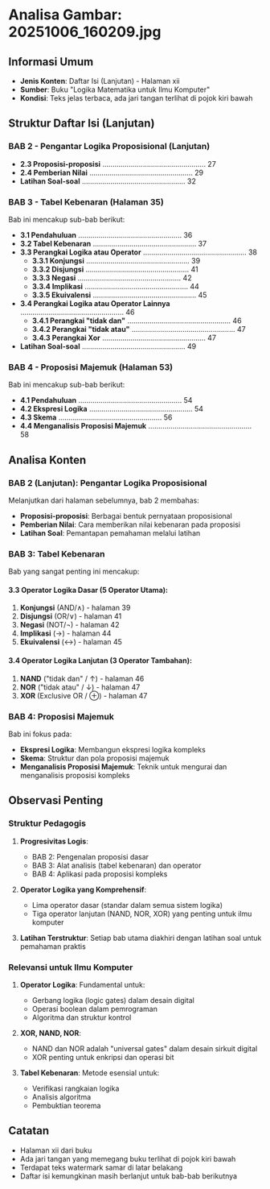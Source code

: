 # Analisa Gambar: 20251006_160209.jpg

## Informasi Umum
- **Jenis Konten**: Daftar Isi (Lanjutan) - Halaman xii
- **Sumber**: Buku "Logika Matematika untuk Ilmu Komputer"
- **Kondisi**: Teks jelas terbaca, ada jari tangan terlihat di pojok kiri bawah

## Struktur Daftar Isi (Lanjutan)

### BAB 2 - Pengantar Logika Proposisional (Lanjutan)
- **2.3 Proposisi-proposisi** ................................................... 27
- **2.4 Pemberian Nilai** ................................................... 29
- **Latihan Soal-soal** ................................................... 32

### BAB 3 - Tabel Kebenaran (Halaman 35)
Bab ini mencakup sub-bab berikut:
- **3.1 Pendahuluan** ................................................... 36
- **3.2 Tabel Kebenaran** ................................................... 37
- **3.3 Perangkai Logika atau Operator** ................................................... 38
  - **3.3.1 Konjungsi** ................................................... 39
  - **3.3.2 Disjungsi** ................................................... 41
  - **3.3.3 Negasi** ................................................... 42
  - **3.3.4 Implikasi** ................................................... 44
  - **3.3.5 Ekuivalensi** ................................................... 45
- **3.4 Perangkai Logika atau Operator Lainnya** ................................................... 46
  - **3.4.1 Perangkai "tidak dan"** ................................................... 46
  - **3.4.2 Perangkai "tidak atau"** ................................................... 47
  - **3.4.3 Perangkai Xor** ................................................... 47
- **Latihan Soal-soal** ................................................... 49

### BAB 4 - Proposisi Majemuk (Halaman 53)
Bab ini mencakup sub-bab berikut:
- **4.1 Pendahuluan** ................................................... 54
- **4.2 Ekspresi Logika** ................................................... 54
- **4.3 Skema** ................................................... 56
- **4.4 Menganalisis Proposisi Majemuk** ................................................... 58

## Analisa Konten

### BAB 2 (Lanjutan): Pengantar Logika Proposisional
Melanjutkan dari halaman sebelumnya, bab 2 membahas:
- **Proposisi-proposisi**: Berbagai bentuk pernyataan proposisional
- **Pemberian Nilai**: Cara memberikan nilai kebenaran pada proposisi
- **Latihan Soal**: Pemantapan pemahaman melalui latihan

### BAB 3: Tabel Kebenaran
Bab yang sangat penting ini mencakup:

#### 3.3 Operator Logika Dasar (5 Operator Utama):
1. **Konjungsi** (AND/∧) - halaman 39
2. **Disjungsi** (OR/∨) - halaman 41
3. **Negasi** (NOT/¬) - halaman 42
4. **Implikasi** (→) - halaman 44
5. **Ekuivalensi** (↔) - halaman 45

#### 3.4 Operator Logika Lanjutan (3 Operator Tambahan):
1. **NAND** ("tidak dan" / ↑) - halaman 46
2. **NOR** ("tidak atau" / ↓) - halaman 47
3. **XOR** (Exclusive OR / ⊕) - halaman 47

### BAB 4: Proposisi Majemuk
Bab ini fokus pada:
- **Ekspresi Logika**: Membangun ekspresi logika kompleks
- **Skema**: Struktur dan pola proposisi majemuk
- **Menganalisis Proposisi Majemuk**: Teknik untuk mengurai dan menganalisis proposisi kompleks

## Observasi Penting

### Struktur Pedagogis
1. **Progresivitas Logis**: 
   - BAB 2: Pengenalan proposisi dasar
   - BAB 3: Alat analisis (tabel kebenaran) dan operator
   - BAB 4: Aplikasi pada proposisi kompleks

2. **Operator Logika yang Komprehensif**:
   - Lima operator dasar (standar dalam semua sistem logika)
   - Tiga operator lanjutan (NAND, NOR, XOR) yang penting untuk ilmu komputer

3. **Latihan Terstruktur**: Setiap bab utama diakhiri dengan latihan soal untuk pemahaman praktis

### Relevansi untuk Ilmu Komputer
1. **Operator Logika**: Fundamental untuk:
   - Gerbang logika (logic gates) dalam desain digital
   - Operasi boolean dalam pemrograman
   - Algoritma dan struktur kontrol

2. **XOR, NAND, NOR**: 
   - NAND dan NOR adalah "universal gates" dalam desain sirkuit digital
   - XOR penting untuk enkripsi dan operasi bit

3. **Tabel Kebenaran**: Metode esensial untuk:
   - Verifikasi rangkaian logika
   - Analisis algoritma
   - Pembuktian teorema

## Catatan
- Halaman xii dari buku
- Ada jari tangan yang memegang buku terlihat di pojok kiri bawah
- Terdapat teks watermark samar di latar belakang
- Daftar isi kemungkinan masih berlanjut untuk bab-bab berikutnya
